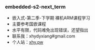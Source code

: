 ### embedded-s2-next_term

* 嵌入式-第二季-下学期 裸机ARM课程学习
* 主要参考国嵌课程
* 水平有限，代码难免出现错误，还望指出
* 联系我：xhydyxiang#gmail.com
* 个人站：[xhy.pw](http://xhy.pw "xhy.pw") 
